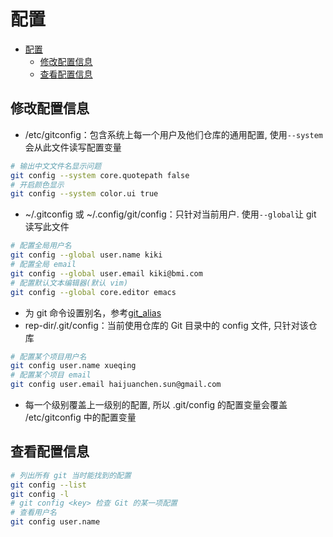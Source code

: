 # 配置

- [配置](#%E9%85%8D%E7%BD%AE)
  - [修改配置信息](#%E4%BF%AE%E6%94%B9%E9%85%8D%E7%BD%AE%E4%BF%A1%E6%81%AF)
  - [查看配置信息](#%E6%9F%A5%E7%9C%8B%E9%85%8D%E7%BD%AE%E4%BF%A1%E6%81%AF)

## 修改配置信息

- /etc/gitconfig：包含系统上每一个用户及他们仓库的通用配置, 使用`--system`会从此文件读写配置变量

```sh
# 输出中文文件名显示问题
git config --system core.quotepath false
# 开启颜色显示
git config --system color.ui true
```

- ~/.gitconfig 或 ~/.config/git/config：只针对当前用户.  使用`--global`让 git 读写此文件

```sh
# 配置全局用户名
git config --global user.name kiki
# 配置全局 email
git config --global user.email kiki@bmi.com
# 配置默认文本编辑器(默认 vim)
git config --global core.editor emacs
```

- 为 git 命令设置别名，参考[git_alias](./git_alias.md)
- rep-dir/.git/config：当前使用仓库的 Git 目录中的 config 文件, 只针对该仓库

```sh
# 配置某个项目用户名
git config user.name xueqing
# 配置某个项目 email
git config user.email haijuanchen.sun@gmail.com
```

- 每一个级别覆盖上一级别的配置, 所以 .git/config 的配置变量会覆盖 /etc/gitconfig 中的配置变量

## 查看配置信息

```sh
# 列出所有 git 当时能找到的配置
git config --list
git config -l
# git config <key> 检查 Git 的某一项配置
# 查看用户名
git config user.name
```
